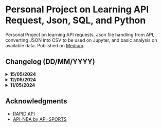 # Personal Project on Learning API Request, Json, SQL, and Python

Personal Project on learning API requests, Json file handling from API, converting JSON into CSV to be used on Jupyter, and basic analysis on available data. Published on [Medium](https://medium.com/@daffakenny/exploratory-data-analysis-on-nba-stats-that-might-matter-3a937c3a99f9).

## Changelog (DD/MM/YYYY)
<details><summary><b>15/05/2024</b></summary>
  
1. Finished EDA on Jupyter Notebook.
2. Published findings on [Medium](https://medium.com/@daffakenny/exploratory-data-analysis-on-nba-stats-that-might-matter-3a937c3a99f9).


</details>

<details><summary><b>12/05/2024</b></summary>
  
1. json2csv is deprecated.
2. _data_prep.ipynb_  prepares and combines different datasets for EDA.
3. Final dataset can be found in _nbateamstats_final.csv_ and _nbateamstats_final.xlsx_.

</details>

<details><summary><b>11/05/2024</b></summary>
  
1. Conversion from JSON to .csv can now be done within python.
2. Filtered NBA Franchises team within _import_teams.py_.
3. **Team List** for teams within the NBA Franchises.
4. **Team Stats** are in Regular Season ONLY.
5. Conversion from JSON to .csv for _import_teamstats.py_, showing only relevant stats without team's details.  

</details>

## Acknowledgments
- [RAPID API](https://rapidapi.com/)
- [API-NBA by API-SPORTS](https://rapidapi.com/api-sports/api/api-nba)
